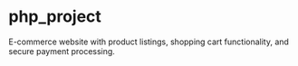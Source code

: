 # php_project
E-commerce website with product listings, shopping cart functionality, and secure payment processing.
